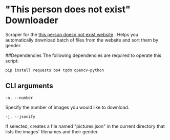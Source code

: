 # "This person does not exist" Downloader

Scraper for the [this person doesn not exist website](https://this-person-does-not-exist.com/) . Helps you automatically download batch of files from the website and sort them by gender.

##Dependencies
The following dependencies are required to operate this script:

```
pip install requests bs4 tqdm opencv-python
```

## CLI arguments
```
-n, --number
```
Specify the number of images you would like to download.

```
-j, --jsonify
```
If selected, creates a file named "pictures.json" in the current directory that lists the images' filenames and their gender.
